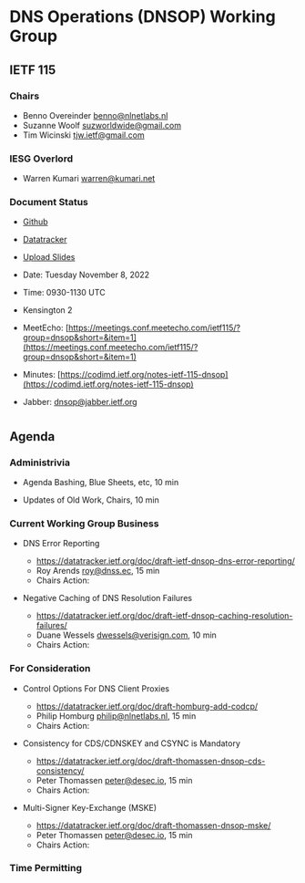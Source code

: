 
# DNS Operations (DNSOP) Working Group
## IETF 115


### Chairs
* Benno Overeinder [benno@nlnetlabs.nl](benno@nlnetlabs.nl)
* Suzanne Woolf [suzworldwide@gmail.com](suzworldwide@gmail.com)
* Tim Wicinski [tjw.ietf@gmail.com](tjw.ietf@gmail.com)

### IESG Overlord
* Warren Kumari [warren@kumari.net](warren@kumari.net)

### Document Status
* [Github](https://github.com/ietf-wg-dnsop/wg-materials/blob/main/dnsop-document-status.md)
* [Datatracker](https://datatracker.ietf.org/wg/dnsop/documents/)

* [Upload Slides](https://datatracker.ietf.org/meeting/115/session/dnsop)


* Date: Tuesday November 8, 2022
* Time: 0930-1130 UTC
* Kensington 2
* MeetEcho: [https://meetings.conf.meetecho.com/ietf115/?group=dnsop&short=&item=1](https://meetings.conf.meetecho.com/ietf115/?group=dnsop&short=&item=1)
* Minutes: [https://codimd.ietf.org/notes-ietf-115-dnsop](https://codimd.ietf.org/notes-ietf-115-dnsop)

* Jabber:  [dnsop@jabber.ietf.org](dnsop@jabber.ietf.org)


#
## Agenda

### Administrivia

* Agenda Bashing, Blue Sheets, etc,  10 min

* Updates of Old Work, Chairs, 10 min

### Current Working Group Business

*   DNS Error Reporting
    - https://datatracker.ietf.org/doc/draft-ietf-dnsop-dns-error-reporting/
    - Roy Arends <roy@dnss.ec>, 15 min
    - Chairs Action:

*   Negative Caching of DNS Resolution Failures
    - https://datatracker.ietf.org/doc/draft-ietf-dnsop-caching-resolution-failures/
    - Duane Wessels dwessels@verisign.com, 10 min
    - Chairs Action:

### For Consideration

*   Control Options For DNS Client Proxies
    - https://datatracker.ietf.org/doc/draft-homburg-add-codcp/
    - Philip Homburg philip@nlnetlabs.nl, 15 min
    - Chairs Action:

*   Consistency for CDS/CDNSKEY and CSYNC is Mandatory
    - https://datatracker.ietf.org/doc/draft-thomassen-dnsop-cds-consistency/
    - Peter Thomassen <peter@desec.io>, 15 min
    - Chairs Action:

*   Multi-Signer Key-Exchange (MSKE)
    - https://datatracker.ietf.org/doc/draft-thomassen-dnsop-mske/
    - Peter Thomassen <peter@desec.io>, 15 min
    - Chairs Action:

### Time Permitting


